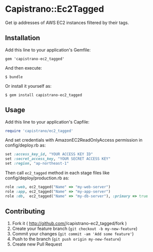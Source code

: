 # Capistrano::Ec2Tagged

Get ip addresses of AWS EC2 instances filtered by their tags.

## Installation

Add this line to your application's Gemfile:

    gem 'capistrano-ec2_tagged'

And then execute:

    $ bundle

Or install it yourself as:

    $ gem install capistrano-ec2_tagged

## Usage

Add this line to your application's Capfile:

```ruby
require 'capistrano/ec2_tagged'
```

And set credentials with AmazonEC2ReadOnlyAccess permission in config/deploy.rb as:


```ruby
set :access_key_id, "YOUR ACCESS KEY ID"
set :secret_access_key, "YOUR SECRET ACCESS KEY"
set :region, "ap-northeast-1"
```

Then call `ec2_tagged` method in each stage files like config/deploy/production.rb as:

```ruby
role :web, ec2_tagged("Name" => "my-web-server")
role :app, ec2_tagged("Name" => "my-app-server")
role :db,  ec2_tagged("Name" => "my-db-server"), :primary => true
```


## Contributing

1. Fork it ( http://github.com/<my-github-username>/capistrano-ec2_tagged/fork )
2. Create your feature branch (`git checkout -b my-new-feature`)
3. Commit your changes (`git commit -am 'Add some feature'`)
4. Push to the branch (`git push origin my-new-feature`)
5. Create new Pull Request
